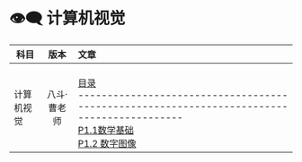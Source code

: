 # 👁️‍🗨️ 计算机视觉

| 科目    | 版本    | 	文章    |
| ---------- | :-----------:  | :----------- |
| 计算机视觉    | 八斗·曹老师   |<br> [目录]()<br>------------------------------------------------------------------------------------------ <br>[P1.1数学基础]()<br>[P1.2 数字图像]()<br>|
